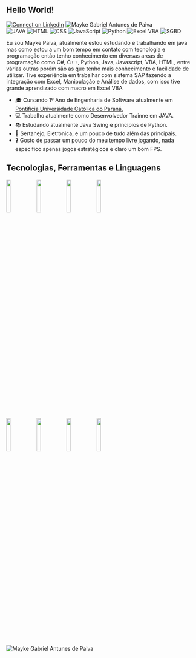 ## Hello World!
[![Connect on LinkedIn](https://img.shields.io/badge/--linkedin?label=LinkedIn&logo=LinkedIn&style=social)](https://www.linkedin.com/in/mayke-paiva-67778b129/)  <img src="https://komarev.com/ghpvc/?username=maykep&label=Profile%20views&color=0e75b6&style=social" alt="Mayke Gabriel Antunes de Paiva" />
<br>
 ![JAVA](https://img.shields.io/badge/Java--Swing-Intermediate-yellow) ![HTML](https://img.shields.io/badge/HTML-Basic-orange) ![CSS](https://img.shields.io/badge/CSS-Basic-blue) ![JavaScript](https://img.shields.io/badge/JavaScript-Basic-green) ![Python](https://img.shields.io/badge/Python-Basic-brightgreen) ![Excel VBA](https://img.shields.io/badge/Excel_VBA-Intermediate-brightgreen) ![SGBD](https://img.shields.io/badge/SGBD-Intermediate-lightgrey)


Eu sou Mayke Paiva, atualmente estou estudando e trabalhando em java mas como estou a um bom tempo em contato com tecnologia e programação então tenho conhecimento em diversas areas de programação como C#, C++, Python, Java, Javascript, VBA, HTML, entre várias outras porém são as que tenho mais conhecimento e facilidade de utilizar.
Tive experiência em trabalhar com sistema SAP fazendo a integração com Excel, Manipulação e Análise de dados, com isso tive grande aprendizado com macro em Excel VBA

- 🎓 Cursando 1º Ano de Engenharia de Software atualmente em <a href="https://www.pucpr.br/"> Pontifícia Universidade Católica do Paraná. </a>
- :computer: Trabalho atualmente como Desenvolvedor Trainne em JAVA.
- 📚 Estudando atualmente Java Swing e principios de Python.
- :musical_note:  Sertanejo, Eletronica, e um pouco de tudo além das principais.
- :question: Gosto de passar um pouco do meu tempo livre jogando, nada especifico apenas jogos estratégicos e claro um bom FPS.
## Tecnologias, Ferramentas e Linguagens

<code><img width="15%" src="https://www.vectorlogo.zone/logos/java/java-ar21.svg"></code>
<code><img width="15%" src="https://www.vectorlogo.zone/logos/javascript/javascript-ar21.svg"></code>
<code><img width="15%" src="https://www.vectorlogo.zone/logos/python/python-ar21.svg"></code>
<code><img width="15%" src="https://www.vectorlogo.zone/logos/javascript/javascript-ar21.svg"></code>

<br>

<code><img width="15%" src="https://www.vectorlogo.zone/logos/w3_html5/w3_html5-ar21.svg"></code>
<code><img width="15%" src="https://www.vectorlogo.zone/logos/visualstudio_code/visualstudio_code-ar21.svg"></code>
<code><img width="15%" src="https://www.vectorlogo.zone/logos/mysql/mysql-ar21.svg"></code>
<code><img width="15%" src="https://www.vectorlogo.zone/logos/postgresql/postgresql-ar21.svg"></code>

<img align="center" src="https://github-readme-stats.vercel.app/api?username=maykepaiva&show_icons=true&locale=en" alt="Mayke Gabriel Antunes de Paiva" />